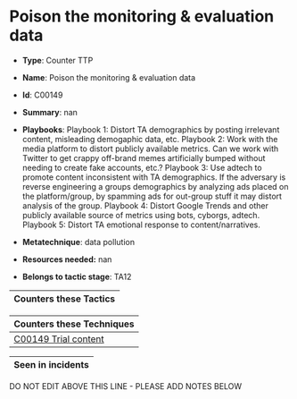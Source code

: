 # Poison the monitoring & evaluation data

* **Type**: Counter TTP

* **Name**: Poison the monitoring & evaluation data

* **Id**: C00149

* **Summary**: nan

* **Playbooks**: Playbook 1: Distort TA demographics by posting irrelevant content, misleading demogaphic data, etc.
Playbook 2: Work with the media platform to distort publicly available metrics. Can we work with Twitter to get crappy off-brand memes artificially bumped without needing to create fake accounts, etc.?
Playbook 3: Use adtech to promote content inconsistent with TA demographics.  If the adversary is reverse engineering a groups demographics by analyzing ads placed on the platform/group, by spamming ads for out-group stuff it may distort analysis of the group.
Playbook 4: Distort Google Trends and other publicly available source of metrics using bots, cyborgs, adtech.
Playbook 5: Distort TA emotional response to content/narratives.

* **Metatechnique**: data pollution

* **Resources needed:** nan

* **Belongs to tactic stage**: TA12


| Counters these Tactics |
| ---------------------- |



| Counters these Techniques |
| ------------------------- |
| [C00149 Trial content](../techniques/C00149.md) |



| Seen in incidents |
| ----------------- |


DO NOT EDIT ABOVE THIS LINE - PLEASE ADD NOTES BELOW